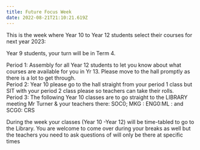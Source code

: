 ```yaml
---
title: Future Focus Week
date: 2022-08-21T21:10:21.619Z
---
```

This is the week where Year 10 to Year 12 students select their courses for next year 2023:  

Year 9 students, your turn will be in Term 4.  

Period 1: Assembly for all Year 12 students to let you know about what courses are available for you in Yr 13. Please move to the hall promptly as there is a lot to get through.  
Period 2: Year 10 please go to the hall straight from your period 1 class but SIT with your period 2 class please so teachers can take their rolls.  
Period 3: The following Year 10 classes are to go straight to the LIBRARY meeting Mr Turner & your teachers there: SOC0; MKG :
ENG0:ML : and SCG0: CRS  

During the week your classes (Year 10 -Year 12) will be time-tabled to go to the Library. You are welcome to come over during your breaks as well but the teachers you need to ask questions of will only be there at specific times

